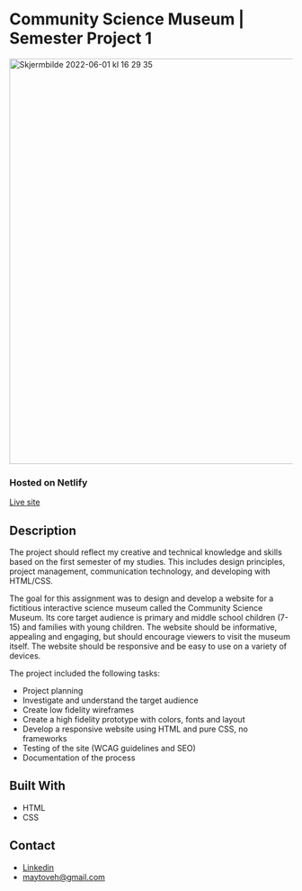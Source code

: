 # Community Science Museum | Semester Project 1

<img width="720" alt="Skjermbilde 2022-06-01 kl  16 29 35" src="https://user-images.githubusercontent.com/89157761/171429115-a717c7ed-989d-4a3c-a0a3-87d407fba2c6.png">

### Hosted on Netlify

[Live site](https://sience-museum.netlify.app/)

## Description

The project should reflect my creative and technical knowledge and skills based on the first semester of my studies. This includes design principles, project management, communication technology, and developing with HTML/CSS.

The goal for this assignment was to design and develop a website for a fictitious interactive science museum called the Community Science Museum. Its core target audience is primary and middle school children (7-15) and families with young children. The website should be informative, appealing and engaging, but should encourage viewers to visit the museum itself. The website should be responsive and be easy to use on a variety of devices.


The project included the following tasks:

- Project planning
- Investigate and understand the target audience
- Create low fidelity wireframes
- Create a high fidelity prototype with colors, fonts and layout
- Develop a responsive website using HTML and pure CSS, no frameworks
- Testing of the site (WCAG guidelines and SEO)
- Documentation of the process

## Built With

- HTML
- CSS

## Contact

- [Linkedin](https://www.linkedin.com/in/may-tove-hovdal-24b406153/)
- maytoveh@gmail.com
